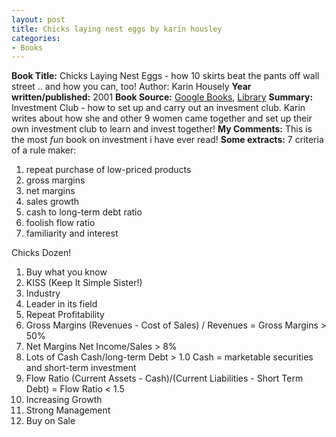 ```yaml
---
layout: post
title: Chicks laying nest eggs by karin housley
categories:
- Books
---
```


**Book Title:** Chicks Laying Nest Eggs - how 10 skirts beat the pants off wall street .. and how you can, too! Author: Karin Housely **Year written/published:** 2001 **Book Source:** [Google Books](http://books.google.com/books?id=5VANAAAACAAJ&dq=chicks+laying+nest+eggs), [Library](http://vistaweb.nlb.gov.sg/cgi-bin/cw_cgi?fullRecord+4477+3002+10110779+1+0) **Summary:** Investment Club - how to set up and carry out an invesment club. Karin writes about how she and other 9 women came together and set up their own investment club to learn and invest together! **My Comments:** This is the most _fun_ book on investment i have ever read! **Some extracts:** 7 criteria of a rule maker:
1. repeat purchase of low-priced products
2. gross margins
3. net margins
4. sales growth
5. cash to long-term debt ratio
6. foolish flow ratio
7. familiarity and interest

Chicks Dozen!
1. Buy what you know
2. KISS (Keep It Simple Sister!)
3. Industry
4. Leader in its field
5. Repeat Profitability
6. Gross Margins (Revenues - Cost of Sales) / Revenues = Gross Margins > 50%
7. Net Margins Net Income/Sales > 8%
8. Lots of Cash Cash/long-term Debt > 1.0 Cash = marketable securities and short-term investment
9. Flow Ratio (Current Assets - Cash)/(Current Liabilities - Short Term Debt) = Flow Ratio < 1.5
10. Increasing Growth
11. Strong Management
12. Buy on Sale

